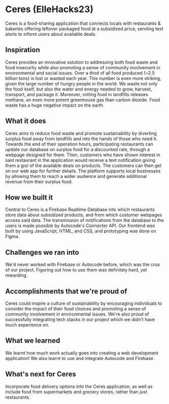 # Ceres (ElleHacks23)

Ceres is a food-sharing application that connects locals with restaurants & bakeries offering leftover packaged food at a subsidized price, sending text alerts to inform users about available deals.

## Inspiration
Ceres provides an innovative solution to addressing both food waste and food insecurity while also promoting a sense of community involvement in environmental and social issues. Over a third of all food produced (~2.5 billion tons) is lost or wasted each year. This number is even more striking, given the large number of hungry people in the world. We waste not only the food itself, but also the water and energy needed to grow, harvest, transport, and package it. Moreover, rotting food in landfills releases methane, an even more potent greenhouse gas than carbon dioxide. Food waste has a huge negative impact on the earth. 

## What it does
Ceres aims to reduce food waste and promote sustainability by diverting surplus food away from landfills and into the hands of those who need it. Towards the end of their operation hours, participating restaurants can update our database on surplus food for a discounted rate, through a webpage designed for them. Then, customers who have shown interest in said restaurant in the application would receive a text notification giving them a gist of the available deals on products. The customers can then get on our web app for further details. The platform supports local businesses by allowing them to reach a wider audience and generate additional revenue from their surplus food.

## How we built it
Central to Ceres is a Firebase Realtime Database into which restaurants store data about subsidized products, and from which customer webpages access said data. The transmission of notifications from the database to the users is made possible by Autocode's Connecter API. Our frontend was built by using JavaScript, HTML, and CSS, and prototyping was done on Figma.

## Challenges we ran into
We'd never worked with Firebase or Autocode before, which was the crux of our project. Figuring out how to use them was definitely hard, yet rewarding.

## Accomplishments that we're proud of
Ceres could inspire a culture of sustainability by encouraging individuals to consider the impact of their food choices and promoting a sense of community involvement in environmental issues. We're also proud of successfully integrating tech stacks in our project which we didn't have much experience on. 

## What we learned
We learnt how much work actually goes into creating a web development application! We also learnt to use and integrate Autocode and Firebase. 

## What's next for Ceres
Incorporate food delivery options into the Ceres application, as well as include food from supermarkets and grocery stores, rather than just restaurants.
